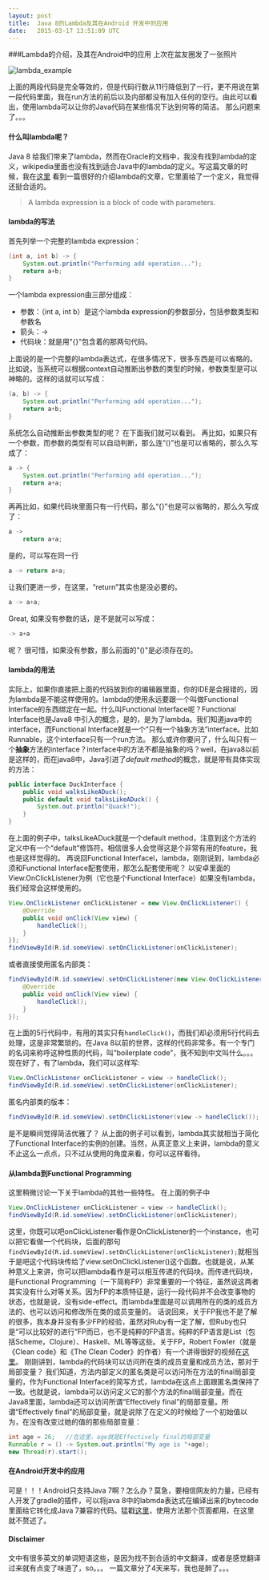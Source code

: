 ```yaml
---
layout: post
title:  Java 8的Lambda及其在Android 开发中的应用
date:   2015-03-17 13:51:09 UTC
---
```

###Lambda的介绍，及其在Android中的应用
上次在盆友圈发了一张照片

![lambda_example](http://chriszou.com/images/lambda_example.png)

上面的两段代码是完全等效的，但是代码行数从11行降低到了一行，更不用说在第一段代码里面，我在run方法的前后以及内部都没有加入任何的空行。由此可以看出，使用lambda可以让你的Java代码在某些情况下达到何等的简洁。
那么问题来了。。。
#### 什么叫lambda呢？
Java 8 给我们带来了lambda，然而在Oracle的文档中，我没有找到lambda的定义，wikipedia里面也没有找到适合Java中的lambda的定义。写这篇文章的时候，我在[这里](http://www.drdobbs.com/jvm/lambda-expressions-in-java-8/240166764) 看到一篇很好的介绍lambda的文章，它里面给了一个定义，我觉得还挺合适的。

> A lambda expression is a block of code with parameters.

#### lambda的写法
首先列举一个完整的lambda expression：

```Java
(int a, int b) -> {
	System.out.println("Performing add operation...");
	return a+b;
}
```

一个lambda expression由三部分组成：
- 参数：（int a, int b）是这个lambda expression的参数部分，包括参数类型和参数名
- 箭头：->
- 代码块：就是用"{}"包含着的那两句代码。

上面说的是一个完整的lambda表达式，在很多情况下，很多东西是可以省略的。比如说，当系统可以根据context自动推断出参数的类型的时候，参数类型是可以神略的。这样的话就可以写成：

```Java
(a, b) -> {
	System.out.println("Performing add operation...");
	return a+b;
}
```

系统怎么自动推断出参数类型的呢？ 在下面我们就可以看到。
再比如，如果只有一个参数，而参数的类型有可以自动判断，那么连“()”也是可以省略的，那么久写成了：

```Java
a -> {
	System.out.println("Performing add operation...");
	return a+a;
}
```

再再比如，如果代码块里面只有一行代码，那么“{}”也是可以省略的，那么久写成了：

```Java
a ->
	return a+a;
```

是的，可以写在同一行

```Java
a -> return a+a;
```

让我们更进一步，在这里，“return”其实也是没必要的。

```Java
a -> a+a;
```

Great, 如果没有参数的话，是不是就可以写成：

```Java
-> a+a
```

呢？
很可惜，如果没有参数，那么前面的"()"是必须存在的。

#### lambda的用法
实际上，如果你直接把上面的代码放到你的编辑器里面，你的IDE是会报错的，因为lambda是不能这样使用的。lambda的使用永远要跟一个叫做Functional Interface的东西绑定在一起。什么叫Functional Interface呢？Functional Interface也是Java8 中引入的概念，是的，是为了lambda。我们知道java中的interface，而Functional Interface就是一个”只有一个抽象方法”interface。比如Runnable，这个interface只有一个run方法。
那么或许你要问了，什么叫只有一个**抽象**方法的interface？interface中的方法不都是抽象的吗？well，在java8以前是这样的，而在java8中，Java引进了*default method*的概念，就是带有具体实现的方法：

```java
public interface DuckInterface {
	public void walksLikeADuck();
	public default void talksLikeADuck() {
		System.out.println("Quack!");
	}
}
```

在上面的例子中，talksLikeADuck就是一个default method，注意到这个方法的定义中有一个“default”修饰符。相信很多人会觉得这是个非常有用的feature，我也是这样觉得的。
再说回Functional Interfacel，lambda，刚刚说到，lambda必须和Functional Interface配套使用，那怎么配套使用呢？
以安卓里面的View.OnClickListener为例（它也是个Functional Interface）如果没有lambda，我们经常会这样使用的。

```Java
View.OnClickListener onClickListener = new View.OnClickListener() {	
	@Override
	public void onClick(View view) {
		handleClick();
	}
});
findViewById(R.id.someView).setOnClickListener(onClickListener);
```

或者直接使用匿名内部类：

```Java
findViewById(R.id.someView).setOnClickListener(new View.OnClickListener() {	
	@Override
	public void onClick(View view) {
		handleClick();
	}
});
```

在上面的5行代码中，有用的其实只有`handleClick()`，而我们却必须用5行代码去处理，这是非常繁琐的。在Java 8以前的世界，这样的代码非常多。有一个专门的名词来称呼这种性质的代码，叫“boilerplate code”，我不知到中文叫什么。。。
现在好了，有了lambda，我们可以这样写:

```Java
View.OnClickListener onClickListener = view -> handleClick();
findViewById(R.id.someView).setOnClickListener(onClickListener);
```

匿名内部类的版本：

```Java
findViewById(R.id.someView).setOnClickListener(view -> handleClick());
```

是不是瞬间觉得简洁优雅了？
从上面的例子可以看到，lambda其实就相当于简化了Functional Interface的实例的创建。当然，从真正意义上来讲，lambda的意义不止这么一点点，只不过从使用的角度来看，你可以这样看待。

#### 从lambda到Functional Programming
这里稍微讨论一下关于lambda的其他一些特性。
在上面的例子中

```Java
View.OnClickListener onClickListener = view -> handleClick();
findViewById(R.id.someView).setOnClickListener(onClickListener);
```

这里，你既可以吧onClickListener看作是OnClickListener的一个instance，也可以把它看做一个代码块，后面的那句`findViewById(R.id.someView).setOnClickListener(onClickListener);`就相当于是吧这个代码块传给了view.setOnClickListener()这个函数。也就是说，从某种意义上来讲，你可以把lambda看作是可以相互传递的代码块。而传递代码块，是Functional Programming（一下简称FP）非常重要的一个特征，虽然说这两者其实没有什么对等关系。因为FP的本质特征是，运行一段代码并不会改变事物的状态，也就是说，没有side-effect。而lambda里面是可以调用所在的类的成员方法的、也可以访问和修改所在类的成员变量的。
话说回来，关于FP我也不是了解的很多，我本身并没有多少FP的经验，虽然对Ruby有一定了解，但Ruby也只是“可以比较好的进行”FP而已，也不是纯粹的FP语言。纯粹的FP语言是List（包括Scheme，Clojure）、Haskell、ML等等这些。关于FP，Robert Fowler（就是《Clean code》和《The Clean Coder》的作者）有一个讲得很好的视频在[这里](https://www.youtube.com/watch?v=7Zlp9rKHGD4)。
刚刚讲到，lambda的代码块可以访问所在类的成员变量和成员方法，那对于局部变量？
我们知道，方法内部定义的匿名类是可以访问所在方法的final局部变量的，作为Functional Interface的简写方式，lambda在这点上面跟匿名类保持了一致。也就是说，lambda可以访问定义它的那个方法的final局部变量。而在Java8里面，lambda还可以访问所谓“Effectively final”的局部变量。所谓“Effectively final”的局部变量，就是说除了在定义的时候给了一个初始值以为，在没有改变过她的值的那些局部变量：

```Java
int age = 26;	//在这里，age就是Effectively final的局部变量
Runnable r = () -> System.out.println("My age is "+age);
new Thread(r).start();
```

#### 在Android开发中的应用
可是！！！Android只支持Java 7啊？怎么办？莫急，要相信网友的力量，已经有人开发了gradle的插件，可以将java 8中的labmda表达式在编译出来的bytecode里面给它转化成Java 7兼容的代码。猛戳[这里](https://github.com/evant/gradle-retrolambda)，使用方法那个页面都用，在这里就不赘述了。

#### Disclaimer
文中有很多英文的单词短语这些，是因为找不到合适的中文翻译，或者是感觉翻译过来就有点变了味道了，so。。。
一篇文章分了4天来写，我也是醉了。。。
